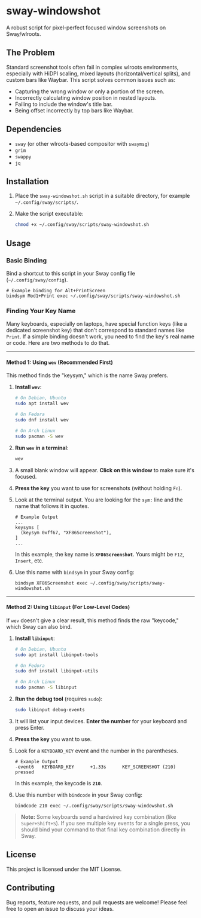 # sway-windowshot

A robust script for pixel-perfect focused window screenshots on Sway/wlroots.

## The Problem

Standard screenshot tools often fail in complex wlroots environments, especially with HiDPI scaling, mixed layouts (horizontal/vertical splits), and custom bars like Waybar. This script solves common issues such as:
- Capturing the wrong window or only a portion of the screen.
- Incorrectly calculating window position in nested layouts.
- Failing to include the window's title bar.
- Being offset incorrectly by top bars like Waybar.

## Dependencies

* `sway` (or other wlroots-based compositor with `swaymsg`)
* `grim`
* `swappy`
* `jq`

## Installation

1.  Place the `sway-windowshot.sh` script in a suitable directory, for example `~/.config/sway/scripts/`.

2.  Make the script executable:

    ```bash
    chmod +x ~/.config/sway/scripts/sway-windowshot.sh
    ```

## Usage

### Basic Binding

Bind a shortcut to this script in your Sway config file (`~/.config/sway/config`).

```
# Example binding for Alt+PrintScreen
bindsym Mod1+Print exec ~/.config/sway/scripts/sway-windowshot.sh
```

### Finding Your Key Name

Many keyboards, especially on laptops, have special function keys (like a dedicated screenshot key) that don't correspond to standard names like `Print`. If a simple binding doesn't work, you need to find the key's real name or code. Here are two methods to do that.

---

#### Method 1: Using `wev` (Recommended First)
This method finds the "keysym," which is the name Sway prefers.

1.  **Install `wev`**:
    
    ```bash
    # On Debian, Ubuntu
    sudo apt install wev
    
    # On Fedora
    sudo dnf install wev
    
    # On Arch Linux
    sudo pacman -S wev
    ```

2.  **Run `wev` in a terminal**:
    
    ```bash
    wev
    ```

3.  A small blank window will appear. **Click on this window** to make sure it's focused.
    

4.  **Press the key** you want to use for screenshots (without holding `Fn`).
    

5.  Look at the terminal output. You are looking for the `sym:` line and the name that follows it in quotes.
    
    ```
    # Example Output
    ...
    keysyms [
      (keysym 0xff67, "XF86Screenshot"),
    ]
    ...
    ```
    In this example, the key name is **`XF86Screenshot`**. Yours might be `F12`, `Insert`, etc.

6.  Use this name with `bindsym` in your Sway config:
    
    ```
    bindsym XF86Screenshot exec ~/.config/sway/scripts/sway-windowshot.sh
    ```

---

#### Method 2: Using `libinput` (For Low-Level Codes)
If `wev` doesn't give a clear result, this method finds the raw "keycode," which Sway can also bind.

1.  **Install `libinput`**:
    
    ```bash
    # On Debian, Ubuntu
    sudo apt install libinput-tools
    
    # On Fedora
    sudo dnf install libinput-utils
    
    # On Arch Linux
    sudo pacman -S libinput
    ```

2.  **Run the debug tool** (requires `sudo`):
    
    ```bash
    sudo libinput debug-events
    ```

3.  It will list your input devices. **Enter the number** for your keyboard and press Enter.
    

4.  **Press the key** you want to use.
    

5.  Look for a `KEYBOARD_KEY` event and the number in the parentheses.
    
    ```
    # Example Output
    -event6   KEYBOARD_KEY      +1.33s      KEY_SCREENSHOT (210) pressed
    ```
    In this example, the keycode is **`210`**.

6.  Use this number with `bindcode` in your Sway config:
    
    ```
    bindcode 210 exec ~/.config/sway/scripts/sway-windowshot.sh
    ```

> **Note:** Some keyboards send a hardwired key combination (like `Super+Shift+S`). If you see multiple key events for a single press, you should bind your command to that final key combination directly in Sway.

## License

This project is licensed under the MIT License.

## Contributing

Bug reports, feature requests, and pull requests are welcome! Please feel free to open an issue to discuss your ideas.
